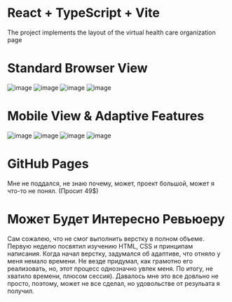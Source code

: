 # React + TypeScript + Vite

The project implements the layout of the virtual health care organization page

# Standard Browser View
![image](https://github.com/1leary1/spa/assets/99540346/b446af5f-d596-45e0-932c-e15a1e08a291)
![image](https://github.com/1leary1/spa/assets/99540346/d15f4b10-96b7-4b0c-af01-e9ab840f46ba)
![image](https://github.com/1leary1/spa/assets/99540346/7d0a80d0-d9d9-4454-91f7-d86854119077)
![image](https://github.com/1leary1/spa/assets/99540346/a10a96bd-b481-42b9-8808-2b9575567ec8)

# Mobile View & Adaptive Features
![image](https://github.com/1leary1/spa/assets/99540346/a97e886a-a15a-48ed-b931-06bb4c73c3a2)
![image](https://github.com/1leary1/spa/assets/99540346/7c536e68-d491-4dfc-be25-ec9438d0ff52)
![image](https://github.com/1leary1/spa/assets/99540346/2fa62541-9633-4678-97a8-eadab9f783aa)
![image](https://github.com/1leary1/spa/assets/99540346/be1046c8-4198-4997-8eea-f3fef35d2d00)

# GitHub Pages

Мне не поддался, не знаю почему, может, проект большой, может я что-то не понял. (Просит 49$)

# Может Будет Интересно Ревьюеру

Сам сожалею, что не смог выполнить верстку в полном объеме. Первую неделю посвятил изучению HTML, CSS и принципам написания. Когда начал верстку, задумался об адаптиве, что отняло у меня немало времени. Не везде придумал, как грамотно его реализовать, но, этот процесс однозначно увлек меня. По итогу, не хватило времени, плюсом сессия). Давалось мне это все довльно не просто, поэтому, может не все сделал, но удовольстве от резульата я получил.




